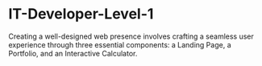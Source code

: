 # IT-Developer-Level-1
Creating a well-designed web presence involves crafting a seamless user experience through three essential components: a Landing Page, a Portfolio, and an Interactive Calculator. 
